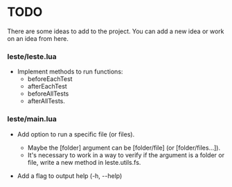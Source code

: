 # TODO

There are some ideas to add to the project. You can add a new idea or work
on an idea from here.

### leste/leste.lua

- Implement methods to run functions:
  - beforeEachTest
  - afterEachTest
  - beforeAllTests
  - afterAllTests.

### leste/main.lua

- Add option to run a specific file (or files).
  - Maybe the [folder] argument can be [folder/file] (or [folder/files...]).
  - It's necessary to work in a way to verify if the argument is a folder or file, write a new method in leste.utils.fs.

- Add a flag to output help (-h, --help)
